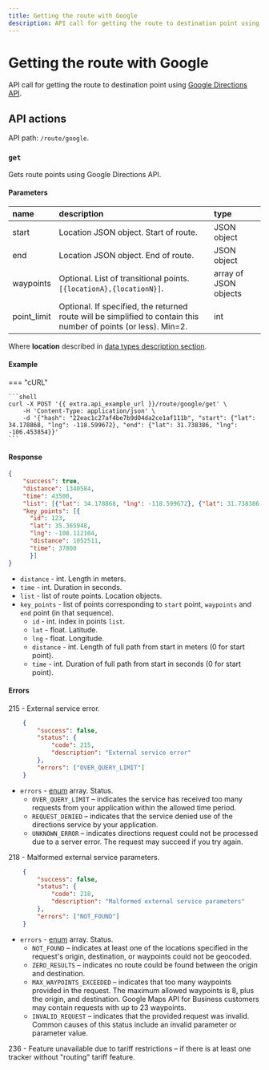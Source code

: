 ```yaml
---
title: Getting the route with Google
description: API call for getting the route to destination point using Google Directions API.
---
```


# Getting the route with Google

API call for getting the route to destination point using [Google Directions API](https://developers.google.com/maps/documentation/directions/intro).


## API actions

API path: `/route/google`.

### `get`

Gets route points using Google Directions API.

#### Parameters

| name        | description                                                                                                      | type                  |
|:------------|:-----------------------------------------------------------------------------------------------------------------|:----------------------|
| start       | Location JSON object. Start of route.                                                                            | JSON object           |
| end         | Location JSON object. End of route.                                                                              | JSON object           |
| waypoints   | Optional. List of transitional points. `[{locationA},{locationN}]`.                                              | array of JSON objects |
| point_limit | Optional. If specified, the returned route will be simplified to contain this number of points (or less). Min=2. | int                   |

Where **location** described in [data types description section](../../../getting-started/introduction.md#data-types).

#### Example

=== "cURL"

    ```shell
    curl -X POST '{{ extra.api_example_url }}/route/google/get' \
        -H 'Content-Type: application/json' \
        -d '{"hash": "22eac1c27af4be7b9d04da2ce1af111b", "start": {"lat": 34.178868, "lng": -118.599672}, "end": {"lat": 31.738386, "lng": -106.453854}}'
    ```

#### Response

```json
{
    "success": true,
    "distance": 1340584,
    "time": 43500,
    "list": [{"lat": 34.178868, "lng": -118.599672}, {"lat": 31.738386, "lng": -106.453854}],
    "key_points": [{
      "id": 123,
      "lat": 35.365948,
      "lng": -108.112104,
      "distance": 1052511,
      "time": 37800
      }] 
}
```

* `distance` - int. Length in meters.
* `time` - int. Duration in seconds.
* `list` - list of route points. Location objects.
* `key_points` - list of points corresponding to `start` point, `waypoints` and `end` point (in that sequence).
    * `id` - int. index in points `list`.
    * `lat` - float. Latitude.
    * `lng` - float. Longitude.
    * `distance` - int. Length of full path from start in meters (0 for start point).
    * `time` - int. Duration of full path from start in seconds (0 for start point).
    

#### Errors

215 - External service error.

```json
    {
        "success": false,
        "status": {
            "code": 215,
            "description": "External service error"
        },
        "errors": ["OVER_QUERY_LIMIT"]
    }
```

* `errors` - [enum](../../../getting-started/introduction.md#data-types) array. Status. 
    *   `OVER_QUERY_LIMIT` – indicates the service has received too many requests from your application within the 
    allowed time period.
    *   `REQUEST_DENIED` – indicates that the service denied use of the directions service by your application.
    *   `UNKNOWN_ERROR` – indicates directions request could not be processed due to a server error. The request may 
    succeed if you try again.

218 - Malformed external service parameters.

```json
    {
        "success": false,
        "status": {
            "code": 218,
            "description": "Malformed external service parameters"
        },
        "errors": ["NOT_FOUND"]
    }
```

* `errors` - [enum](../../../getting-started/introduction.md#data-types) array. Status.
    *   `NOT_FOUND` – indicates at least one of the locations specified in the request's origin, destination, or 
    waypoints could not be geocoded.
    *   `ZERO_RESULTS` – indicates no route could be found between the origin and destination.
    *   `MAX_WAYPOINTS_EXCEEDED` – indicates that too many waypoints provided in the request. The maximum allowed 
    waypoints is 8, plus the origin, and destination. Google Maps API for Business customers may contain requests with 
    up to 23 waypoints.
    *   `INVALID_REQUEST` – indicates that the provided request was invalid. Common causes of this status include 
    an invalid parameter or parameter value.

236 - Feature unavailable due to tariff restrictions – if there is at least one tracker without "routing" tariff 
feature.

